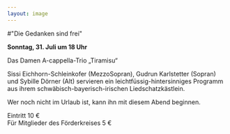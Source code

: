 ```yaml
---
layout: image
---
```


\#"Die Gedanken sind frei"  

**Sonntag, 31. Juli um 18 Uhr**   

Das Damen A-cappella-Trio „Tiramisu“  

Sissi Eichhorn-Schleinkofer (MezzoSopran), Gudrun Karlstetter (Sopran) und Sybille Dörner (Alt) servieren ein leichtfüssig-hintersinniges Programm aus ihrem schwäbisch-bayerisch-irischen Liedschatzkästlein. 

Wer noch nicht im Urlaub ist, kann ihn mit diesem Abend beginnen.

Eintritt 10 €  
Für Mitglieder des Förderkreises 5 €
